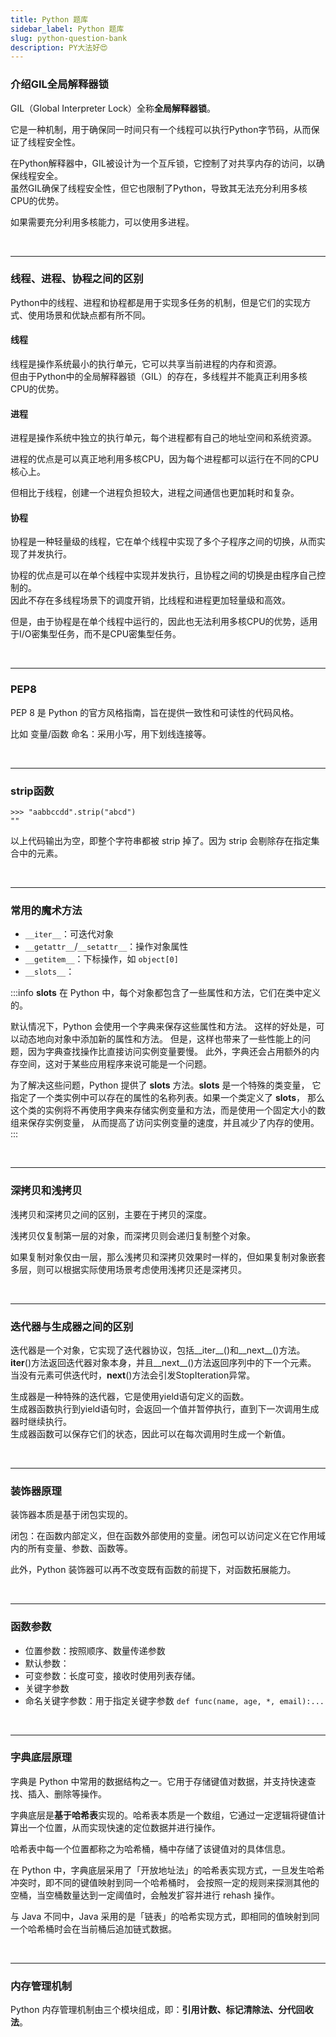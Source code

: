 ```yaml
---
title: Python 题库
sidebar_label: Python 题库
slug: python-question-bank
description: PY大法好😍
---
```


### 介绍GIL全局解释器锁
GIL（Global Interpreter Lock）全称**全局解释器锁**。

它是一种机制，用于确保同一时间只有一个线程可以执行Python字节码，从而保证了线程安全性。

在Python解释器中，GIL被设计为一个互斥锁，它控制了对共享内存的访问，以确保线程安全。  
虽然GIL确保了线程安全性，但它也限制了Python，导致其无法充分利用多核CPU的优势。

如果需要充分利用多核能力，可以使用多进程。

<br/>

---

### 线程、进程、协程之间的区别
Python中的线程、进程和协程都是用于实现多任务的机制，但是它们的实现方式、使用场景和优缺点都有所不同。

#### 线程
线程是操作系统最小的执行单元，它可以共享当前进程的内存和资源。  
但由于Python中的全局解释器锁（GIL）的存在，多线程并不能真正利用多核CPU的优势。

#### 进程
进程是操作系统中独立的执行单元，每个进程都有自己的地址空间和系统资源。

进程的优点是可以真正地利用多核CPU，因为每个进程都可以运行在不同的CPU核心上。

但相比于线程，创建一个进程负担较大，进程之间通信也更加耗时和复杂。

#### 协程
协程是一种轻量级的线程，它在单个线程中实现了多个子程序之间的切换，从而实现了并发执行。

协程的优点是可以在单个线程中实现并发执行，且协程之间的切换是由程序自己控制的。  
因此不存在多线程场景下的调度开销，比线程和进程更加轻量级和高效。

但是，由于协程是在单个线程中运行的，因此也无法利用多核CPU的优势，适用于I/O密集型任务，而不是CPU密集型任务。

<br/>

---

### PEP8
PEP 8 是 Python 的官方风格指南，旨在提供一致性和可读性的代码风格。

比如 变量/函数 命名：采用小写，用下划线连接等。

<br/>

---

### strip函数
```pytohn title="以下代码输出什么"
>>> "aabbccdd".strip("abcd")
""
```
以上代码输出为空，即整个字符串都被 strip 掉了。因为 strip 会剔除存在指定集合中的元素。

<br/>

---

### 常用的魔术方法
- `__iter__`：可迭代对象
- `__getattr__`/`__setattr__`：操作对象属性
- `__getitem__`：下标操作，如 `object[0]`
- `__slots__`：

:::info __slots__
在 Python 中，每个对象都包含了一些属性和方法，它们在类中定义的。

默认情况下，Python 会使用一个字典来保存这些属性和方法。
这样的好处是，可以动态地向对象中添加新的属性和方法。
但是，这样也带来了一些性能上的问题，因为字典查找操作比直接访问实例变量要慢。
此外，字典还会占用额外的内存空间，这对于某些应用程序来说可能是一个问题。

为了解决这些问题，Python 提供了 __slots__ 方法。__slots__ 是一个特殊的类变量，
它指定了一个类实例中可以存在的属性的名称列表。如果一个类定义了 __slots__，
那么这个类的实例将不再使用字典来存储实例变量和方法，而是使用一个固定大小的数组来保存实例变量，
从而提高了访问实例变量的速度，并且减少了内存的使用。
:::

<br/>

---

### 深拷贝和浅拷贝
浅拷贝和深拷贝之间的区别，主要在于拷贝的深度。

浅拷贝仅复制第一层的对象，而深拷贝则会递归复制整个对象。

如果复制对象仅由一层，那么浅拷贝和深拷贝效果时一样的，但如果复制对象嵌套多层，则可以根据实际使用场景考虑使用浅拷贝还是深拷贝。


<br/>

---

### 迭代器与生成器之间的区别
迭代器是一个对象，它实现了迭代器协议，包括__iter__()和__next__()方法。  
__iter__()方法返回迭代器对象本身，并且__next__()方法返回序列中的下一个元素。  
当没有元素可供迭代时，__next__()方法会引发StopIteration异常。

生成器是一种特殊的迭代器，它是使用yield语句定义的函数。  
生成器函数执行到yield语句时，会返回一个值并暂停执行，直到下一次调用生成器时继续执行。  
生成器函数可以保存它们的状态，因此可以在每次调用时生成一个新值。

<br/>

---

### 装饰器原理
装饰器本质是基于闭包实现的。

闭包：在函数内部定义，但在函数外部使用的变量。闭包可以访问定义在它作用域内的所有变量、参数、函数等。

此外，Python 装饰器可以再不改变既有函数的前提下，对函数拓展能力。

<br/>

---

### 函数参数
- 位置参数：按照顺序、数量传递参数
- 默认参数：
- 可变参数：长度可变，接收时使用列表存储。
- 关键字参数
- 命名关键字参数：用于指定关键字参数 `def func(name, age, *, email):...`

<br/>

---

### 字典底层原理
字典是 Python 中常用的数据结构之一。它用于存储键值对数据，并支持快速查找、插入、删除等操作。

字典底层是**基于哈希表**实现的。哈希表本质是一个数组，它通过一定逻辑将键值计算出一个位置，从而实现快速的定位数据并进行操作。

哈希表中每一个位置都称之为哈希桶，桶中存储了该键值对的具体信息。

在 Python 中，字典底层采用了「开放地址法」的哈希表实现方式，一旦发生哈希冲突时，即不同的键值映射到同一个哈希桶时，
会按照一定的规则来探测其他的空桶，当空桶数量达到一定阈值时，会触发扩容并进行 rehash 操作。

与 Java 不同中，Java 采用的是「链表」的哈希实现方式，即相同的值映射到同一个哈希桶时会在当前桶后追加链式数据。

<br/>

---

### 内存管理机制
Python 内存管理机制由三个模块组成，即：**引用计数、标记清除法、分代回收法**。
